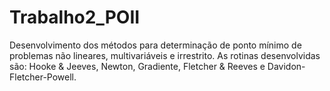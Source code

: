 # Trabalho2_POII
Desenvolvimento dos métodos para determinação de ponto mínimo de problemas não lineares, multivariáveis e irrestrito. As rotinas desenvolvidas são: Hooke &amp; Jeeves, Newton, Gradiente, Fletcher &amp; Reeves e Davidon-Fletcher-Powell.
